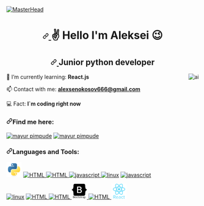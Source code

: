 <article class="markdown-body entry-content container-lg f5" itemprop="text">
  <p dir="auto">
    <a href="" rel="nofollow">
      <img src="https://oir.mobi/uploads/posts/2022-08/1661349373_1-oir-mobi-p-fon-programmirovanie-instagram-1.jpg" alt="MasterHead" data-canonical-src="" style="max-width: 100%;">
    </a>
  </p>
</article>
<h1 align="center" dir="auto">
  <a id="user-content-hi--im-mayur-pimpude" class="anchor" aria-hidden="true" href="https://www.linkedin.com/in/алексей-сенокосов-180166261/">
    <svg class="octicon octicon-link" viewBox="0 0 16 16" version="1.1" width="16" height="16" aria-hidden="true">
      <path fill-rule="evenodd" d="M7.775 3.275a.75.75 0 001.06 1.06l1.25-1.25a2 2 0 112.83 2.83l-2.5 2.5a2 2 0 01-2.83 0 .75.75 0 00-1.06 1.06 3.5 3.5 0 004.95 0l2.5-2.5a3.5 3.5 0 00-4.95-4.95l-1.25 1.25zm-4.69 9.64a2 2 0 010-2.83l2.5-2.5a2 2 0 012.83 0 .75.75 0 001.06-1.06 3.5 3.5 0 00-4.95 0l-2.5 2.5a3.5 3.5 0 004.95 4.95l1.25-1.25a.75.75 0 00-1.06-1.06l-1.25 1.25a2 2 0 01-2.83 0z">
      </path>
    </svg>
  </a>  
  <g-emoji class="g-emoji" alias="wave" fallback-src="">✌️</g-emoji> Hello I'm Aleksei 😉
</h1>
<h2 align="center" dir="auto">
  <a id="user-content-hi--im-mayur-pimpude" class="anchor" aria-hidden="true" href="https://www.linkedin.com/in/алексей-сенокосов-180166261/">
    <svg class="octicon octicon-link" viewBox="0 0 16 16" version="1.1" width="16" height="16" aria-hidden="true">
      <path fill-rule="evenodd" d="M7.775 3.275a.75.75 0 001.06 1.06l1.25-1.25a2 2 0 112.83 2.83l-2.5 2.5a2 2 0 01-2.83 0 .75.75 0 00-1.06 1.06 3.5 3.5 0 004.95 0l2.5-2.5a3.5 3.5 0 00-4.95-4.95l-1.25 1.25zm-4.69 9.64a2 2 0 010-2.83l2.5-2.5a2 2 0 012.83 0 .75.75 0 001.06-1.06 3.5 3.5 0 00-4.95 0l-2.5 2.5a3.5 3.5 0 004.95 4.95l1.25-1.25a.75.75 0 00-1.06-1.06l-1.25 1.25a2 2 0 01-2.83 0z">
      </path>
    </svg>
  </a>  
  <g-emoji class="g-emoji" alias="wave" fallback-src=""></g-emoji> Junior python developer
</h2>
<p dir="auto"><animated-image data-catalyst="" style="float: right; width: 100px; max-width: 600%; display: inline-block;" data-stretching="none">
  <a target="_blank" rel="noopener noreferrer nofollow" href="https://i.gifer.com/U81v.mp4" data-target="animated-image.originalLink">
    <img alt="ai" align="right" height="300" src="https://images.stopgame.ru/uploads/users/2020/521889/r912x500/48bOnlPeKaTuIcjZJW3l1A/00002.WOtiYeX.gif" data-canonical-src="https://images.stopgame.ru/uploads/users/2020/521889/r912x500/48bOnlPeKaTuIcjZJW3l1A/00002.WOtiYeX.gif" data-target="animated-image.originalImage">
  </a>
  <span class="AnimatedImagePlayer" data-target="animated-image.player" hidden="">
    <a data-target="animated-image.replacedLink" class="AnimatedImagePlayer-images" href="https://images.stopgame.ru/uploads/users/2020/521889/r912x500/48bOnlPeKaTuIcjZJW3l1A/00002.WOtiYeX.gif" target="_blank"></a>
  </span>
</animated-image></p>
<p dir="auto"><g-emoji class="g-emoji" alias="seedling" fallback-src=""> 📓</g-emoji> I’m currently learning: <strong>React.js</strong></p>
<p dir="auto"><g-emoji class="g-emoji" alias="mailbox" fallback-src="">📫 </g-emoji> Contact with me: <strong><a href="mailto:alexsenokosov666@gmail.com">alexsenokosov666@gmail.com</a></strong></p>
<p dir="auto"><g-emoji class="g-emoji" alias="zap" fallback-src="https://github.githubassets.com/images/icons/emoji/unicode/26a1.png">💻  </g-emoji> Fact: <strong> I`m coding right now</strong></p>
<h3 align="left" dir="auto"><a id="user-content-connect-with-me" class="anchor" aria-hidden="true" href="#connect-with-me"><svg class="octicon octicon-link" viewBox="0 0 16 16" version="1.1" width="16" height="16" aria-hidden="true"><path fill-rule="evenodd" d="M7.775 3.275a.75.75 0 001.06 1.06l1.25-1.25a2 2 0 112.83 2.83l-2.5 2.5a2 2 0 01-2.83 0 .75.75 0 00-1.06 1.06 3.5 3.5 0 004.95 0l2.5-2.5a3.5 3.5 0 00-4.95-4.95l-1.25 1.25zm-4.69 9.64a2 2 0 010-2.83l2.5-2.5a2 2 0 012.83 0 .75.75 0 001.06-1.06 3.5 3.5 0 00-4.95 0l-2.5 2.5a3.5 3.5 0 004.95 4.95l1.25-1.25a.75.75 0 00-1.06-1.06l-1.25 1.25a2 2 0 01-2.83 0z"></path></svg></a>Find me here: </h3>
<p align="left" dir="auto">
<a href="https://www.linkedin.com/in/алексей-сенокосов-180166261/" rel="nofollow"><img align="center" src="https://raw.githubusercontent.com/rahuldkjain/github-profile-readme-generator/master/src/images/icons/Social/linked-in-alt.svg" alt="mayur pimpude" height="30" width="40" style="max-width: 100%;"></a>
<a href="https://t.me/alexsenokosov" rel="nofollow"><img align="center" src="https://img.icons8.com/color/512/telegram-app--v1.png" alt="mayur pimpude" height="40" width="40" style="max=width: 100%;"></a>
</p>
<h3 align="left" dir="auto"><a id="user-content-languages-and-tools" class="anchor" aria-hidden="true" href="#languages-and-tools"><svg class="octicon octicon-link" viewBox="0 0 16 16" version="1.1" width="16" height="16" aria-hidden="true"><path fill-rule="evenodd" d="M7.775 3.275a.75.75 0 001.06 1.06l1.25-1.25a2 2 0 112.83 2.83l-2.5 2.5a2 2 0 01-2.83 0 .75.75 0 00-1.06 1.06 3.5 3.5 0 004.95 0l2.5-2.5a3.5 3.5 0 00-4.95-4.95l-1.25 1.25zm-4.69 9.64a2 2 0 010-2.83l2.5-2.5a2 2 0 012.83 0 .75.75 0 001.06-1.06 3.5 3.5 0 00-4.95 0l-2.5 2.5a3.5 3.5 0 004.95 4.95l1.25-1.25a.75.75 0 00-1.06-1.06l-1.25 1.25a2 2 0 01-2.83 0z"></path></svg></a>Languages and Tools:</h3>
<p align="left" dir="auto"> <p align="left" dir="auto"> 
<a href="https://www.python.org/" rel="nofollow"> <img src="https://raw.githubusercontent.com/devicons/devicon/master/icons/python/python-original.svg" alt="python" width="40" height="40" style="max-width: 100%;"></a>
<a href="https://www.jetbrains.com/ru-ru/pycharm/" rel="nofollow"> <img src="https://upload.wikimedia.org/wikipedia/commons/1/1d/PyCharm_Icon.svg" alt="HTML" width="40" height="40" style="max-width: 100%;"> </a>
<a href="https://code.visualstudio.com" rel="nofollow"> <img src="https://upload.wikimedia.org/wikipedia/commons/9/9a/Visual_Studio_Code_1.35_icon.svg" alt="HTML" width="40" height="40" style="max-width: 100%;"> </a>
<a href="https://aiogram.dev/" rel="nofollow"> <img src="https://aiogram.dev/img/logo.c95d892f.png" alt="javascript" width="40" height="40" style="max-width: 100%;"> </a>
<a href="https://www.postgresql.org/" rel="nofollow"> <img src="https://d1q6f0aelx0por.cloudfront.net/product-logos/library-postgres-logo.png" alt="linux" width="40" height="40" style="max-width: 100%;"></a>
<a href="https://www.sqlite.org/index.html" rel="nofollow"> <img src="https://seeklogo.com/images/S/sqlite-logo-5E9F462E6A-seeklogo.com.png" alt="javascript" width="40" height="40" style="max-width: 100%;"> </a>
<p align="left" dir="auto"> <p align="left" dir="auto"> 
<a href="https://www.djangoproject.com/" rel="nofollow"> <img src="https://static.djangoproject.com/img/logos/django-logo-negative.svg" alt="linux" width="40" height="40" style="max-width: 100%;"></a>
<a href="https://html.spec.whatwg.org/multipage/" rel="nofollow"> <img src="https://seeklogo.com/images/H/html5-logo-EF92D240D7-seeklogo.com.png" alt="HTML" width="40" height="40" style="max-width: 100%;"> </a>
<a href="https://www.w3.org/Style/CSS/" rel="nofollow"> <img src="https://seeklogo.com/images/C/css3-logo-8724075274-seeklogo.com.png" alt="HTML" width="40" height="40" style="max-width: 100%;"> </a>
<a href="https://getbootstrap.com" rel="nofollow"> <img src="https://raw.githubusercontent.com/devicons/devicon/master/icons/bootstrap/bootstrap-plain-wordmark.svg" alt="bootstrap" width="40" height="40" style="max-width: 100%;"> </a>
<a href="https://sentry.io/welcome/" rel="nofollow"> <img src="https://cdn.worldvectorlogo.com/logos/sentry-3.svg" alt="HTML" width="40" height="40" style="max-width: 100%;"> </a>
<a href="https://reactjs.org/" rel="nofollow"> <img src="https://raw.githubusercontent.com/devicons/devicon/master/icons/react/react-original-wordmark.svg" alt="react" width="40" height="40" style="max-width: 100%;"> </a>
